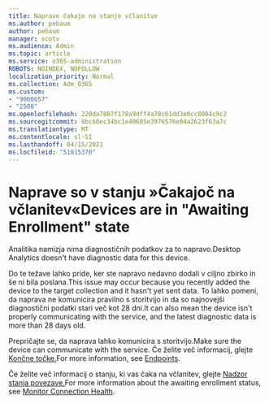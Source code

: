```yaml
---
title: Naprave čakajo na stanje včlanitve
ms.author: pebaum
author: pebaum
manager: scotv
ms.audience: Admin
ms.topic: article
ms.service: o365-administration
ROBOTS: NOINDEX, NOFOLLOW
localization_priority: Normal
ms.collection: Adm_O365
ms.custom:
- "9000657"
- "2508"
ms.openlocfilehash: 220da7807f178a9dff4a78c61dd3e0cc8004c9c2
ms.sourcegitcommit: 8bc60ec34bc1e40685e3976576e04a2623f63a7c
ms.translationtype: MT
ms.contentlocale: sl-SI
ms.lasthandoff: 04/15/2021
ms.locfileid: "51815370"
---
```

# <a name="devices-are-in-awaiting-enrollment-state"></a><span data-ttu-id="0466f-102">Naprave so v stanju »Čakajoč na včlanitev«</span><span class="sxs-lookup"><span data-stu-id="0466f-102">Devices are in "Awaiting Enrollment" state</span></span>

<span data-ttu-id="0466f-103">Analitika namizja nima diagnostičnih podatkov za to napravo.</span><span class="sxs-lookup"><span data-stu-id="0466f-103">Desktop Analytics doesn't have diagnostic data for this device.</span></span> 

<span data-ttu-id="0466f-104">Do te težave lahko pride, ker ste napravo nedavno dodali v ciljno zbirko in še ni bila poslana.</span><span class="sxs-lookup"><span data-stu-id="0466f-104">This issue may occur because you recently added the device to the target collection and it hasn't yet sent data.</span></span> <span data-ttu-id="0466f-105">To lahko pomeni, da naprava ne komunicira pravilno s storitvijo in da so najnovejši diagnostični podatki stari več kot 28 dni.</span><span class="sxs-lookup"><span data-stu-id="0466f-105">It can also mean the device isn't properly communicating with the service, and the latest diagnostic data is more than 28 days old.</span></span>

<span data-ttu-id="0466f-106">Prepričajte se, da naprava lahko komunicira s storitvijo.</span><span class="sxs-lookup"><span data-stu-id="0466f-106">Make sure the device can communicate with the service.</span></span> <span data-ttu-id="0466f-107">Če želite več informacij, glejte [Končne točke.](https://docs.microsoft.com/configmgr/desktop-analytics/enable-data-sharing#endpoints)</span><span class="sxs-lookup"><span data-stu-id="0466f-107">For more information, see [Endpoints](https://docs.microsoft.com/configmgr/desktop-analytics/enable-data-sharing#endpoints).</span></span>

<span data-ttu-id="0466f-108">Če želite več informacij o stanju, ki vas čaka na včlanitev, glejte [Nadzor stanja povezave.](https://docs.microsoft.com/configmgr/desktop-analytics/monitor-connection-health#awaiting-enrollment)</span><span class="sxs-lookup"><span data-stu-id="0466f-108">For more information about the awaiting enrollment status, see [Monitor Connection Health](https://docs.microsoft.com/configmgr/desktop-analytics/monitor-connection-health#awaiting-enrollment).</span></span>